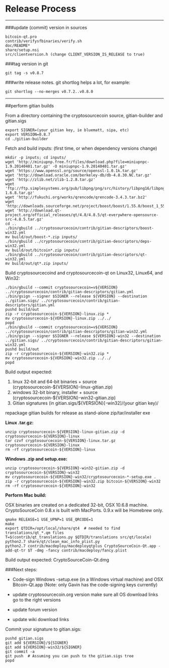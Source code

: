 Release Process
====================

* * *

###update (commit) version in sources


	bitcoin-qt.pro
	contrib/verifysfbinaries/verify.sh
	doc/README*
	share/setup.nsi
	src/clientversion.h (change CLIENT_VERSION_IS_RELEASE to true)

###tag version in git

	git tag -s v0.8.7

###write release notes. git shortlog helps a lot, for example:

	git shortlog --no-merges v0.7.2..v0.8.0

* * *

##perform gitian builds

 From a directory containing the cryptosourcecoin source, gitian-builder and gitian.sigs
  
	export SIGNER=(your gitian key, ie bluematt, sipa, etc)
	export VERSION=0.8.7
	cd ./gitian-builder

 Fetch and build inputs: (first time, or when dependency versions change)

	mkdir -p inputs; cd inputs/
	wget 'http://miniupnp.free.fr/files/download.php?file=miniupnpc-1.9.20140401.tar.gz' -O miniupnpc-1.9.20140401.tar.gz'
	wget 'https://www.openssl.org/source/openssl-1.0.1k.tar.gz'
	wget 'http://download.oracle.com/berkeley-db/db-4.8.30.NC.tar.gz'
	wget 'http://zlib.net/zlib-1.2.8.tar.gz'
	wget 'ftp://ftp.simplesystems.org/pub/libpng/png/src/history/libpng16/libpng-1.6.8.tar.gz'
	wget 'http://fukuchi.org/works/qrencode/qrencode-3.4.3.tar.bz2'
	wget 'http://downloads.sourceforge.net/project/boost/boost/1.55.0/boost_1_55_0.tar.bz2'
	wget 'http://download.qt-project.org/official_releases/qt/4.8/4.8.5/qt-everywhere-opensource-src-4.8.5.tar.gz'
	cd ..
	./bin/gbuild ../cryptosourcecoin/contrib/gitian-descriptors/boost-win32.yml
	mv build/out/boost-*.zip inputs/
	./bin/gbuild ../cryptosourcecoin/contrib/gitian-descriptors/deps-win32.yml
	mv build/out/bitcoin*.zip inputs/
	./bin/gbuild ../cryptosourcecoin/contrib/gitian-descriptors/qt-win32.yml
	mv build/out/qt*.zip inputs/

 Build cryptosourcecoind and cryptosourcecoin-qt on Linux32, Linux64, and Win32:
  
	./bin/gbuild --commit cryptosourcecoin=v${VERSION} ../cryptosourcecoin/contrib/gitian-descriptors/gitian.yml
	./bin/gsign --signer $SIGNER --release ${VERSION} --destination ../gitian.sigs/ ../cryptosourcecoin/contrib/gitian-descriptors/gitian.yml
	pushd build/out
	zip -r cryptosourcecoin-${VERSION}-linux.zip *
	mv cryptosourcecoin-${VERSION}-linux.zip ../../
	popd
	./bin/gbuild --commit cryptosourcecoin=v${VERSION} ../cryptosourcecoin/contrib/gitian-descriptors/gitian-win32.yml
	./bin/gsign --signer $SIGNER --release ${VERSION}-win32 --destination ../gitian.sigs/ ../cryptosourcecoin/contrib/gitian-descriptors/gitian-win32.yml
	pushd build/out
	zip -r cryptosourcecoin-${VERSION}-win32.zip *
	mv cryptosourcecoin-${VERSION}-win32.zip ../../
	popd

  Build output expected:

  1. linux 32-bit and 64-bit binaries + source (cryptosourcecoin-${VERSION}-linux-gitian.zip)
  2. windows 32-bit binary, installer + source (cryptosourcecoin-${VERSION}-win32-gitian.zip)
  3. Gitian signatures (in gitian.sigs/${VERSION}[-win32]/(your gitian key)/

repackage gitian builds for release as stand-alone zip/tar/installer exe

**Linux .tar.gz:**

	unzip cryptosourcecoin-${VERSION}-linux-gitian.zip -d cryptosourcecoin-${VERSION}-linux
	tar czvf cryptosourcecoin-${VERSION}-linux.tar.gz cryptosourcecoin-${VERSION}-linux
	rm -rf cryptosourcecoin-${VERSION}-linux

**Windows .zip and setup.exe:**

	unzip cryptosourcecoin-${VERSION}-win32-gitian.zip -d cryptosourcecoin-${VERSION}-win32
	mv cryptosourcecoin-${VERSION}-win32/cryptosourcecoin-*-setup.exe .
	zip -r cryptosourcecoin-${VERSION}-win32.zip bitcoin-${VERSION}-win32
	rm -rf cryptosourcecoin-${VERSION}-win32

**Perform Mac build:**

  OSX binaries are created on a dedicated 32-bit, OSX 10.6.8 machine.
  CryptoSourceCoin 0.8.x is built with MacPorts.  0.9.x will be Homebrew only.

	qmake RELEASE=1 USE_UPNP=1 USE_QRCODE=1
	make
	export QTDIR=/opt/local/share/qt4  # needed to find translations/qt_*.qm files
	T=$(contrib/qt_translations.py $QTDIR/translations src/qt/locale)
	python2.7 share/qt/clean_mac_info_plist.py
	python2.7 contrib/macdeploy/macdeployqtplus CryptoSourceCoin-Qt.app -add-qt-tr $T -dmg -fancy contrib/macdeploy/fancy.plist

 Build output expected: CryptoSourceCoin-Qt.dmg

###Next steps:

* Code-sign Windows -setup.exe (in a Windows virtual machine) and
  OSX Bitcoin-Qt.app (Note: only Gavin has the code-signing keys currently)

* update cryptosourcecoin.org version
  make sure all OS download links go to the right versions

* update forum version

* update wiki download links

Commit your signature to gitian.sigs:

	pushd gitian.sigs
	git add ${VERSION}/${SIGNER}
	git add ${VERSION}-win32/${SIGNER}
	git commit -a
	git push  # Assuming you can push to the gitian.sigs tree
	popd

